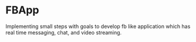 # FBApp

Implementing small steps with goals to develop fb like application which has real time messaging, chat, and video streaming. 
